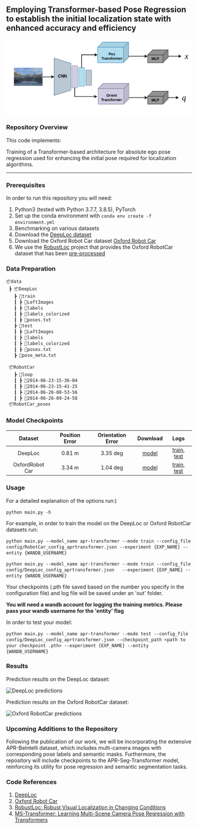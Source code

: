 ## Employing Transformer-based Pose Regression to establish the initial localization state with enhanced accuracy and efficiency

![Model architecture](assets/apr-tranformer.drawio.png)


### Repository Overview 

This code implements:

Training of a Transformer-based architecture for absolute ego pose regression used for enhancing the initial pose required for localization algorithms. 

---

### Prerequisites

In order to run this repository you will need:

1. Python3 (tested with Python 3.7.7, 3.8.5), PyTorch
2. Set up the conda environment with ```conda env create -f environment.yml```
3. Benchmarking on various datasets
3. Download the [DeepLoc dataset](http://deeploc.cs.uni-freiburg.de/)
4. Download the Oxford Robot Car dataset [Oxford Robot Car](https://robotcar-dataset.robots.ox.ac.uk/) 
5. We use the [RobustLoc](https://github.com/sijieaaa/RobustLoc) project that provides the Oxford RobotCar dataset that has been [pre-processed](https://github.com/sijieaaa/RobustLoc) 

### Data Preparation
 ```
📦data
  ┣ 📦DeepLoc
    ┣ 📂train
    ┃ ┣ 📂LeftImages
    ┃ ┣ 📂labels
    ┃ ┣ 📂labels_colorized
    ┃ ┣ 📜poses.txt
    ┣ 📂test
    ┃ ┣ 📂LeftImages
    ┃ ┣ 📂labels
    ┃ ┣ 📂labels_colorized
    ┃ ┣ 📜poses.txt
    ┣ 📜pose_meta.txt
  
  📦RobotCar
    ┣ 📂loop
    ┃ ┣ 📂2014-06-23-15-36-04
    ┃ ┣ 📂2014-06-23-15-41-25
    ┃ ┣ 📂2014-06-26-08-53-56
    ┃ ┣ 📂2014-06-26-09-24-58
  📦RobotCar_poses
 ```

### Model Checkpoints 

| Dataset        | Position Error | Orientation Error          | Download  | Logs |  
| :-------------: |:-------------:| :-----:| :-----:| :-----:|
| DeepLoc     |0.81 m  |3.35 deg  | [model](https://tubcloud.tu-berlin.de/s/7JnSqyiY4YQzmkf)| [train](https://tubcloud.tu-berlin.de/s/Ldq4doj4aGwZ5qT), [test](https://tubcloud.tu-berlin.de/s/yMHHjsc2eXmZQEo)
| OxfordRobot Car |3.34 m  |1.04 deg | [model](https://tubcloud.tu-berlin.de/s/FnZmCNmnxpbzFj7)| [train](https://tubcloud.tu-berlin.de/s/xdrTQsTxYSbY72F), [test](https://tubcloud.tu-berlin.de/s/QQKonGJ5PYkDbo2)

### Usage

  For a detailed explanation of the options run:)
  ```
  python main.py -h
  ```
  For example, in order to train the model on the DeepLoc or Oxford RobotCar datasets  run: 
  ```
python main.py --model_name apr-transformer --mode train --config_file config/RobotCar_config_aprtransformer.json --experiment {EXP_NAME} --entity {WANDB_USERNAME}
  ```

  ```
python main.py --model_name apr-transformer --mode train --config_file config/DeepLoc_config_aprtransformer.json   --experiment {EXP_NAME} --entity {WANDB_USERNAME}
  ```  
  Your checkpoints (.pth file saved based on the number you specify in the configuration file) and log file
  will be saved under an 'out' folder.

  **You will need a wandb account for logging the training metrics. Please pass your wandb username for the 'entity' flag**
  
  
  In order to test your model:
  ```
  python main.py --model_name apr-transformer --mode test --config_file config/DeepLoc_config_aprtransformer.json --checkpoint_path <path to your checkpoint .pth> --experiment {EXP_NAME} --entity {WANDB_USERNAME}
  ```

  
  
### Results

Prediction results on the DeepLoc dataset:

  ![DeepLoc predictions](assets/deeploc_animation.gif)

Prediction results on the Oxford RobotCar dataset:

  ![Oxford RobotCar predictions](assets/robotcar_results_5x.gif)

### Upcoming Additions to the Repository
Following the publication of our work, we will be incorporating the extensive APR-BeIntelli dataset, which includes multi-camera images with corresponding pose labels and semantic masks. Furthermore, the repository will include checkpoints to the APR-Seg-Transformer model, reinforcing its utility for pose regression and semantic segmentation tasks. 

### Code References

1. [DeepLoc](http://deeploc.cs.uni-freiburg.de/)
2. [Oxford Robot Car](https://robotcar-dataset.robots.ox.ac.uk/)
3. [RobustLoc: Robust Visual Localization in Changing Conditions](https://github.com/sijieaaa/RobustLoc)
4. [MS-Transformer: Learning Multi-Scene Camera Pose Regression with Transformers](https://github.com/yolish/multi-scene-pose-transformer)
